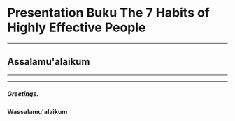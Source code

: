 # Presentation Buku The 7 Habits of Highly Effective People
---
## Assalamu'alaikum
---

---
##### Greetings. 
#### Wassalamu'alaikum
